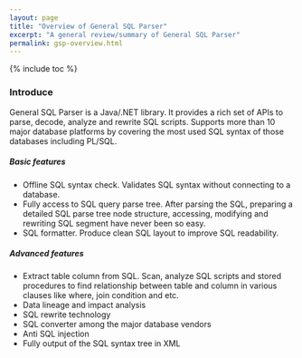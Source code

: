 ```yaml
---
layout: page
title: "Overview of General SQL Parser"
excerpt: "A general review/summary of General SQL Parser"
permalink: gsp-overview.html
---
```


{% include toc %}

### Introduce

General SQL Parser is a Java/.NET library. It provides a rich set of APIs to parse, decode, analyze and rewrite SQL scripts. 
Supports more than 10 major database platforms by covering the most used SQL syntax of those databases including PL/SQL.

##### Basic features
- Offline SQL syntax check. Validates SQL syntax without connecting to a database.
- Fully access to SQL query parse tree. After parsing the SQL, preparing a detailed SQL parse tree node structure, accessing, modifying and rewriting SQL segment have never been so easy.
- SQL formatter. Produce clean SQL layout to improve SQL readability.
  
##### Advanced features
- Extract table column from SQL.
  Scan, analyze SQL scripts and stored procedures to find relationship between table and column in various clauses like where, join condition and etc.
- Data lineage and impact analysis  
- SQL rewrite technology
- SQL converter among the major database vendors
- Anti SQL injection
- Fully output of the SQL syntax tree in XML
